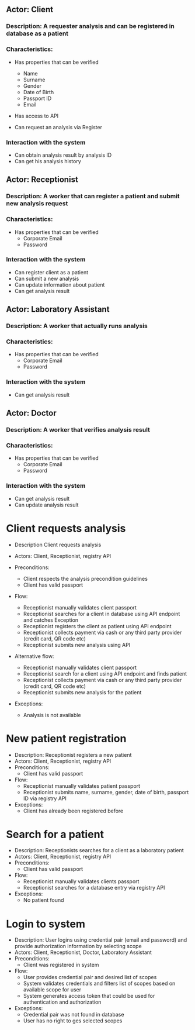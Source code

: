 ## Actor: Client
### Description: A requester analysis and can be registered in database as a patient
### Characteristics:
* Has properties that can be verified
  * Name
  * Surname
  * Gender
  * Date of Birth
  * Passport ID
  * Email

* Has access to API
* Can request an analysis via Register
### Interaction with the system
* Can obtain analysis result by analysis ID
* Can get his analysis history

## Actor: Receptionist
### Description: A worker that can register a patient and submit new analysis request
### Characteristics:
* Has properties that can be verified
  * Corporate Email
  * Password
### Interaction with the system
* Can register client as a patient
* Can submit a new analysis
* Can update information about patient
* Can get analysis result

## Actor: Laboratory Assistant
### Description: A worker that actually runs analysis
### Characteristics:
* Has properties that can be verified
  * Corporate Email
  * Password
### Interaction with the system
  * Can get analysis result

## Actor: Doctor
### Description: A worker that verifies analysis result
### Characteristics:
* Has properties that can be verified
  * Corporate Email
  * Password
### Interaction with the system
  * Can get analysis result
  * Can update analysis result


# Client requests analysis

* Description Client requests analysis
* Actors: Client, Receptionist, registry API
* Preconditions:
  * Client respects the analysis precondition guidelines
  * Client has valid passport
* Flow:
  * Receptionist manually validates client passport
  * Receptionist searches for a client in database using API endpoint and catches Exception
  * Receptionist registers the client as patient using API endpoint
  * Receptionist collects payment via cash or any third party provider (credit card, QR code etc)
  * Receptionist submits new analysis using API

* Alternative flow:
  * Receptionist manually validates client passport
  * Receptionist search for a client using API endpoint and finds patient
  * Receptionist collects payment via cash or any third party provider (credit card, QR code etc)
  * Receptionist submits new analysis for the patient

* Exceptions:
  * Analysis is not available


# New patient registration

* Description: Receptionist registers a new patient
* Actors: Client, Receptionist, registry API
* Preconditions:
  * Client has valid passport
* Flow: 
  * Receptionist manually validates patient passport
  * Receptionist submits name, surname, gender, date of birth, passport ID via registry API
* Exceptions:
  * Client has already been registered before

# Search for a patient

* Description: Receptionists searches for a client as a laboratory patient
* Actors: Client, Receptionist, registry API
* Preconditions:
  * Client has valid passport
* Flow:
  * Receptionist manually validates clients passport
  * Receptionist searches for a database entry via registry API
* Exceptions:
  * No patient found

# Login to system

* Description: User logins using credential pair (email and password) and provide authorization information by selecting scope
* Actors: Client, Receptionist, Doctor, Laboratory Assistant
* Preconditions:
  * Client was registered in system
* Flow:
  * User provides credential pair and desired list of scopes
  * System validates credentials and filters list of scopes based on available scope for user
  * System generates access token that could be used for authentication and authorization
* Exceptions:
  * Credential pair was not found in database
  * User has no right to ges selected scopes 